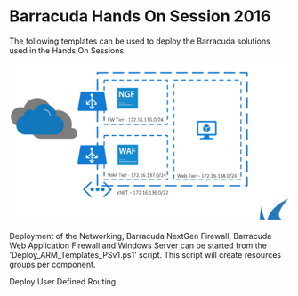 # Barracuda Hands On Session 2016

The following templates can be used to deploy the Barracuda solutions used in the Hands On Sessions.

<img src="images/azurebuildingblock2.png"/>

Deployment of the Networking, Barracuda NextGen Firewall, Barracuda Web Application Firewall and Windows Server can be started from the 'Deploy_ARM_Templates_PSv1.ps1' script. This script will create resources groups per component.

Deploy User Defined Routing 
<br/>
<!--
<a href="https://portal.azure.com/#create/Microsoft.Template/uri/https%3A%2F%2Fraw.githubusercontent.com%2Fjvhoof%2Fcudazure%2Fmaster%2FHandsOnSession-ARM%2FUDR_DeploymentTemplate.json" target="_blank">
    <img src="http://azuredeploy.net/deploybutton.png"/>
</a>
<a href="https://portal.azure.com/#create/Microsoft.Template/uri/https%3A%2F%2Fraw.githubusercontent.com%2Fjvhoof%2Fcudazure%2Fmaster%2Fhandsonsession%2FNG_DeploymentTemplate.json" target="_blank">
    <img src="http://azuredeploy.net/deploybutton.png"/>
</a>
<a href="http://armviz.io/#/?load=https://raw.githubusercontent.com/jvhoof/cudazure/master/handsonsession/NG_DeploymentTemplate.json" target="_blank">
    <img src="http://armviz.io/visualizebutton.png"/>
</a>

-->